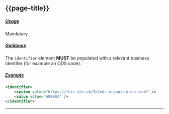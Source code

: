 ## {{page-title}}

<h5><ins>Usage</ins></h5>

<span class="mro-circle mandatory" title="Mandatory"></span> Mandatory

<h5><ins>Guidance</ins></h5>

The `identifier` element **MUST** be populated with a relevant business identifer (for example an ODS code).

<h5><ins>Example</ins></h5>

```xml
<identifier>
    <system value="https://fhir.nhs.uk/Id/ods-organization-code" />
    <value value="A00001" />
</identifier>
```

---